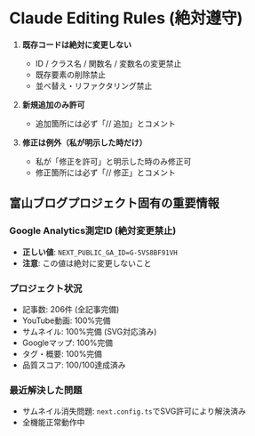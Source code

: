 # Claude Editing Rules (絶対遵守)

1. **既存コードは絶対に変更しない**  
   - ID / クラス名 / 関数名 / 変数名の変更禁止  
   - 既存要素の削除禁止  
   - 並べ替え・リファクタリング禁止

2. **新規追加のみ許可**  
   - 追加箇所には必ず「// 追加」とコメント

3. **修正は例外（私が明示した時だけ）**  
   - 私が「修正を許可」と明示した時のみ修正可  
   - 修正箇所には必ず「// 修正」とコメント

## 富山ブログプロジェクト固有の重要情報

### Google Analytics測定ID (絶対変更禁止)
- **正しい値**: `NEXT_PUBLIC_GA_ID=G-5VS8BF91VH`
- **注意**: この値は絶対に変更しないこと

### プロジェクト状況
- 記事数: 206件 (全記事完備)
- YouTube動画: 100%完備
- サムネイル: 100%完備 (SVG対応済み)
- Googleマップ: 100%完備
- タグ・概要: 100%完備
- 品質スコア: 100/100達成済み

### 最近解決した問題
- サムネイル消失問題: `next.config.ts`でSVG許可により解決済み
- 全機能正常動作中